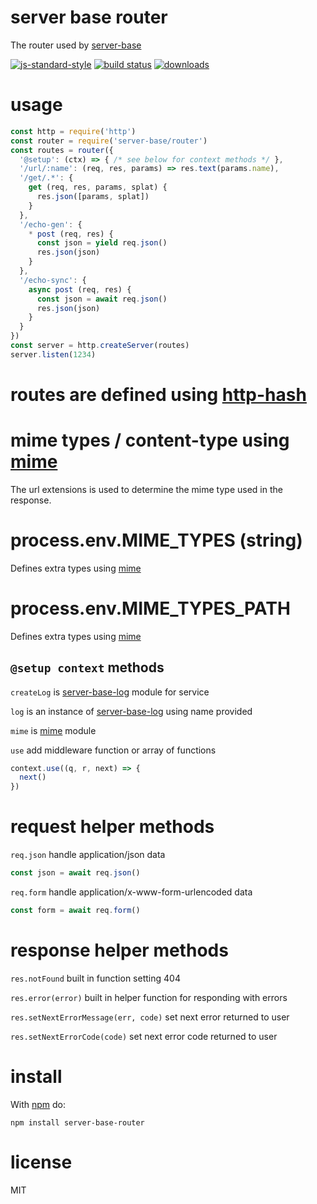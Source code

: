 # server base router

The router used by [server-base](https://npm.im/server-base)

[![js-standard-style](https://img.shields.io/badge/code_style-standard-brightgreen.svg)](https://github.com/feross/standard)
[![build status](https://api.travis-ci.org/JamesKyburz/server-base-router.svg)](https://travis-ci.org/JamesKyburz/server-base-router)
[![downloads](https://img.shields.io/npm/dm/server-base-router.svg)](https://npmjs.org/package/server-base-router)

# usage

```javascript
const http = require('http')
const router = require('server-base/router')
const routes = router({
  '@setup': (ctx) => { /* see below for context methods */ },
  '/url/:name': (req, res, params) => res.text(params.name),
  '/get/.*': {
    get (req, res, params, splat) {
      res.json([params, splat])
    }
  },
  '/echo-gen': {
    * post (req, res) {
      const json = yield req.json()
      res.json(json)
    }
  },
  '/echo-sync': {
    async post (req, res) {
      const json = await req.json()
      res.json(json)
    }
  }
})
const server = http.createServer(routes)
server.listen(1234)
```

# routes are defined using [http-hash](https://npm.im/http-hash)

# mime types / content-type using [mime](https://npm.im/mime)

The url extensions is used to determine the mime type used in the response.

# process.env.MIME_TYPES (string)

Defines extra types using [mime](https://npm.im/mime)

# process.env.MIME_TYPES_PATH

Defines extra types using [mime](https://npm.im/mime)

## `@setup context` methods

`createLog` is [server-base-log](https://npm.im/server-base-log) module for service

`log` is an instance of [server-base-log](https://npm.im/server-base-log) using name provided

`mime` is [mime](https://npm.im/mime) module

`use` add middleware function or array of functions
```javascript
context.use((q, r, next) => {
  next()
})
```

# request helper methods

`req.json` handle application/json data
```javascript
const json = await req.json()
```

`req.form` handle application/x-www-form-urlencoded data
```javascript
const form = await req.form()
```

# response helper methods

`res.notFound` built in function setting 404

`res.error(error)` built in helper function for responding with errors

`res.setNextErrorMessage(err, code)` set next error returned to user

`res.setNextErrorCode(code)` set next error code returned to user

# install

With [npm](https://npmjs.org) do:

```
npm install server-base-router
```

# license

MIT
